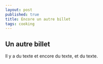 ```yaml
---
layout: post
published: true
title: Encore un autre billet
tags: cooking
---
```

## Un autre billet

Il y a du texte et encore du texte, et du texte.
